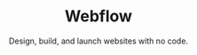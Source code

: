 ---
title: "Webflow"
subtitle: "Design, build, and launch websites with no code."
external_url: https://getbootstrap.com
logo: 'https://assets-global.website-files.com/5d3e265ac89f6a3e64292efc/5d55951e4de4fb4722554d96_default_favicon.png'
categories: [resources]
---